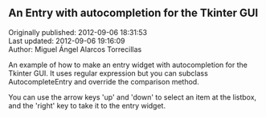 ## An Entry with autocompletion for the Tkinter GUI  
Originally published: 2012-09-06 18:31:53  
Last updated: 2012-09-06 19:16:09  
Author: Miguel Ángel Alarcos Torrecillas  
  
An example of how to make an entry widget with autocompletion for the Tkinter GUI. It uses regular expression but you can subclass AutocompleteEntry and override the comparison method.

You can use the arrow keys 'up' and 'down' to select an item at the listbox, and the 'right' key to take it to the entry widget.